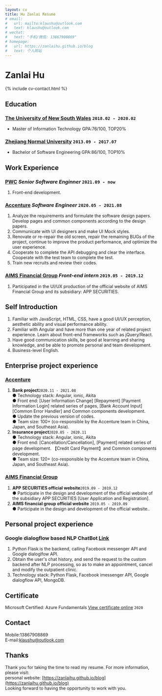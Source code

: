 ```yaml
---
layout: cv
title: Hu Zanlai Resume
# email:
#   url: mailto:klaushu@outlook.com
#   text: klaushu@outlook.com
# wechat:
#   text: "手机/微信: 13867908869"
# homepage:
#   url: https://zanlaihu.github.io/blog
#   text: 个人网站
---
```


# **Zanlai** **Hu**

{% include cv-contact.html %}

## Education

### **[The University of New South Wales](https://baike.baidu.com/item/%E6%96%B0%E5%8D%97%E5%A8%81%E5%B0%94%E5%A3%AB%E5%A4%A7%E5%AD%A6)** `2018.02 - 2020.02 `

- Master of Information Technology GPA:76/100, TOP20%

### **[Zhejiang Normal University](https://baike.baidu.com/item/%E6%B5%99%E6%B1%9F%E5%B8%88%E8%8C%83%E5%A4%A7%E5%AD%A6)** `2013.09 - 2017.07`

- Bachelor of Software Engineering GPA:86/100, TOP10%

## Work Experience

### **[PWC](https://baike.baidu.com/item/%E5%9F%83%E6%A3%AE%E5%93%B2/7102011?fr=aladdin)** _Senior Software Enginner_ `2021.09 - now `
1. Front-end development.

### **[Accenture](https://baike.baidu.com/item/%E5%9F%83%E6%A3%AE%E5%93%B2/7102011?fr=aladdin)** _Software Engineer_ `2020.05 - 2021.08 `

1. Analyze the requirements and formulate the software design papers. Develop pages and common components according to the design papers.
2. Communicate with UI designers and make UI Mock styles.
3. Renovate or re-repair the old screen, repair the remaining BUGs of the project, continue to improve the product performance, and optimize the user experience.
3. Cooperate to complete the API debugging and clear the interface. Cooperate with the test team to complete the test.
4. Train new recruits and review their codes.

### **[AIMS Financial Group](https://www.linkedin.com/company/aimsfinancialgroup/)** _Front-end intern_ `2019.05 - 2019.12 `

1. Participated in the UI/UX production of the official website of AIMS Financial Group and its subsidiary: APP SECURITIES.

## Self Introduction

1. Familiar with JavaScript, HTML, CSS, have a good UI/UX perception, aesthetic ability and visual performance ability.
1. Familiar with Angular and have more than one year of related project experience. Learn about front-end frameworks such as jQuery/React.
1. Have good communication skills, be good at learning and sharing knowledge, and be able to promote personal and team development.
1. Business-level English.

## Enterprise project experience

### **[Accenture](https://baike.baidu.com/item/%E5%9F%83%E6%A3%AE%E5%93%B2/7102011?fr=aladdin)**

1. **Bank project**`2020.11 - 2021.08`<br>
   ● Technology stack: Angular, ionic, Akita<br>
   ● Front end: [User Information Change] [Repayment] [Payment Information Login] related series of pages, [Bank Account Input] [Common Error Handler] and Common components development. <br>
   ● Update the previous version of codes. <br>
   ● Team size: 100+ (co-responsible by the Accenture team in China, Japan, and Southeast Asia). <br>
2. **Insurance project**`2020.05 - 2020.11`<br>
   ● Technology stack: Angular, ionic, Akita<br>
   ● Front end: [Cancellation/Cancellation], [Payment] related series of page development. 【Credit Card Payment】and Common components development. <br>
   ● Team size: 120+ (co-responsible by the Accenture team in China, Japan, and Southeast Asia). <br>

### **[AIMS Financial Group](https://www.linkedin.com/company/aimsfinancialgroup/)**

1. **APP SECURITIES official website**`2019.09 - 2019.12`<br>
   ● Participate in the design and development of the official website of the subsidiary APP SECURITIES [User Application and Registration].<br>
1. **AIMS financial group official website** `2019.05 - 2019.09`<br>
   ● Participate in the design and development of the official website.. <br>

## Personal project experience

### **Google dialogflow based NLP ChatBot** [Link](https://zhuanlan.zhihu.com/p/120079499)

1. Python Flask is the backend, calling Facebook messenger API and Google dialoglfow API. <br>
2. Obtain the user's chat history, and send the request to the custom backend after NLP processing, so as to make an appointment, cancel and modify the outpatient clinic. <br>
3. Technology stack: Python Flask, Facebook imessenger API, Google dialogflow API, MongoDB.

## Certificate
Microsoft Certified: Azure Fundamentals [View certificate online](https://www.youracclaim.com/badges/bd5ad8cc-cbbc-4232-b40a-13cffd0a947b/public_url) `2020` <br>

## Contact

Mobile:13867908869<br>
E-mail:klaushu@outlook.com<br>

## Thanks

Thank you for taking the time to read my resume. For more information, please visit:<br>
personal website: [https://zanlaihu.github.io/blog](https://zanlaihu.github.io/blog)<br>
Looking forward to having the opportunity to work with you.
